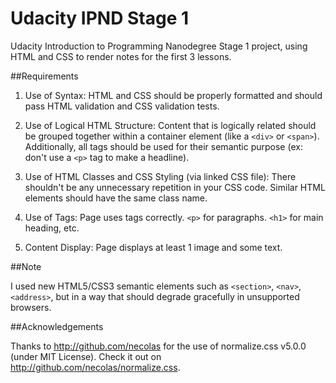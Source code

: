 # Udacity IPND Stage 1

Udacity Introduction to Programming Nanodegree Stage 1 project, using HTML and CSS to render notes for the first 3 lessons.


##Requirements

1. Use of Syntax: HTML and CSS should be properly formatted and should pass HTML validation and CSS validation tests.

2. Use of Logical HTML Structure: Content that is logically related should be grouped together within a container element (like a ``<div>`` or ``<span>``). Additionally, all tags should be used for their semantic purpose (ex: don't use a ``<p>`` tag to make a headline).

3. Use of HTML Classes and CSS Styling (via linked CSS file): There shouldn't be any unnecessary repetition in your CSS code. Similar HTML elements should have the same class name.

4. Use of Tags: Page uses tags correctly. ``<p>`` for paragraphs. ``<h1>`` for main heading, etc.

5. Content Display: Page displays at least 1 image and some text.


##Note

I used new HTML5/CSS3 semantic elements such as ``<section>``, `<nav>`, ``<address>``, but in a way that should degrade gracefully in unsupported browsers.


##Acknowledgements

Thanks to http://github.com/necolas for the use of normalize.css v5.0.0 (under MIT License). Check it out on http://github.com/necolas/normalize.css.
